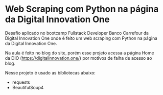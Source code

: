 # Web Scraping com Python na página da Digital Innovation One
Desafio aplicado no bootcamp Fullstack Developer Banco Carrefour da Digital Innovation One onde é feito um web scraping com Python na página da Digital Innovation One.

Na aula é feito no blog do site, porém esse projeto acessa a página Home da DIO (https://digitalinnovation.one/) por motivos de falha de acesso ao blog.

Nesse projeto é usado as bibliotecas abaixo:
- requests
- BeautifulSoup4
